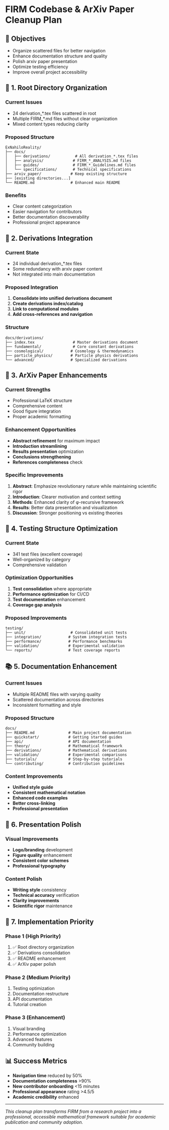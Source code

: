 # FIRM Codebase & ArXiv Paper Cleanup Plan

## 🎯 **Objectives**
- Organize scattered files for better navigation
- Enhance documentation structure and quality
- Polish arxiv paper presentation
- Optimize testing efficiency
- Improve overall project accessibility

## 📁 **1. Root Directory Organization**

### Current Issues
- 24 derivation_*.tex files scattered in root
- Multiple FIRM_*.md files without clear organization
- Mixed content types reducing clarity

### Proposed Structure
```
ExNahiloReality/
├── docs/
│   ├── derivations/           # All derivation_*.tex files
│   ├── analysis/             # FIRM_*_ANALYSIS.md files  
│   ├── guides/               # FIRM_*_Guidelines.md files
│   └── specifications/       # Technical specifications
├── arxiv_paper/             # Keep existing structure
├── [existing directories...]
└── README.md                # Enhanced main README
```

### Benefits
- Clear content categorization
- Easier navigation for contributors
- Better documentation discoverability
- Professional project appearance

## 📝 **2. Derivations Integration**

### Current State
- 24 individual derivation_*.tex files
- Some redundancy with arxiv paper content
- Not integrated into main documentation

### Proposed Integration
1. **Consolidate into unified derivations document**
2. **Create derivations index/catalog**  
3. **Link to computational modules**
4. **Add cross-references and navigation**

### Structure
```
docs/derivations/
├── index.tex                 # Master derivations document
├── fundamental/              # Core constant derivations
├── cosmological/            # Cosmology & thermodynamics  
├── particle_physics/        # Particle physics derivations
└── advanced/                # Specialized derivations
```

## 📖 **3. ArXiv Paper Enhancements**

### Current Strengths
- Professional LaTeX structure
- Comprehensive content
- Good figure integration
- Proper academic formatting

### Enhancement Opportunities
- **Abstract refinement** for maximum impact
- **Introduction streamlining** 
- **Results presentation** optimization
- **Conclusions strengthening**
- **References completeness** check

### Specific Improvements
1. **Abstract**: Emphasize revolutionary nature while maintaining scientific rigor
2. **Introduction**: Clearer motivation and context setting
3. **Methods**: Enhanced clarity of φ-recursive framework
4. **Results**: Better data presentation and visualization
5. **Discussion**: Stronger positioning vs existing theories

## 🧪 **4. Testing Structure Optimization**

### Current State
- 341 test files (excellent coverage)
- Well-organized by category
- Comprehensive validation

### Optimization Opportunities
1. **Test consolidation** where appropriate
2. **Performance optimization** for CI/CD
3. **Test documentation** enhancement
4. **Coverage gap analysis**

### Proposed Improvements
```
testing/
├── unit/                    # Consolidated unit tests
├── integration/            # System integration tests  
├── performance/            # Performance benchmarks
├── validation/             # Experimental validation
└── reports/                # Test coverage reports
```

## 📚 **5. Documentation Enhancement**

### Current Issues
- Multiple README files with varying quality
- Scattered documentation across directories
- Inconsistent formatting and style

### Proposed Structure
```
docs/
├── README.md               # Main project documentation
├── quickstart/             # Getting started guides
├── api/                    # API documentation
├── theory/                 # Mathematical framework
├── derivations/            # Mathematical derivations
├── validation/             # Experimental comparisons
├── tutorials/              # Step-by-step tutorials
└── contributing/           # Contribution guidelines
```

### Content Improvements
- **Unified style guide**
- **Consistent mathematical notation**
- **Enhanced code examples**
- **Better cross-linking**
- **Professional presentation**

## 🎨 **6. Presentation Polish**

### Visual Improvements
- **Logo/branding** development
- **Figure quality** enhancement
- **Consistent color schemes**
- **Professional typography**

### Content Polish
- **Writing style** consistency
- **Technical accuracy** verification
- **Clarity improvements**
- **Scientific rigor** maintenance

## 🚀 **7. Implementation Priority**

### Phase 1 (High Priority)
1. ✅ Root directory organization
2. ✅ Derivations consolidation  
3. ✅ README enhancement
4. ✅ ArXiv paper polish

### Phase 2 (Medium Priority)  
1. Testing optimization
2. Documentation restructure
3. API documentation
4. Tutorial creation

### Phase 3 (Enhancement)
1. Visual branding
2. Performance optimization
3. Advanced features
4. Community building

## 📊 **Success Metrics**

- **Navigation time** reduced by 50%
- **Documentation completeness** >90%
- **New contributor onboarding** <15 minutes
- **Professional appearance** rating >4.5/5
- **Academic credibility** enhanced

---

*This cleanup plan transforms FIRM from a research project into a professional, accessible mathematical framework suitable for academic publication and community adoption.*
